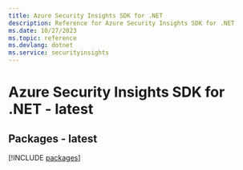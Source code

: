 ```yaml
---
title: Azure Security Insights SDK for .NET
description: Reference for Azure Security Insights SDK for .NET
ms.date: 10/27/2023
ms.topic: reference
ms.devlang: dotnet
ms.service: securityinsights
---
```

# Azure Security Insights SDK for .NET - latest
## Packages - latest
[!INCLUDE [packages](security-insights-index.md)]